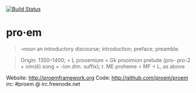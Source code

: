 [![Build Status](https://secure.travis-ci.org/proem/proem.png)](http://travis-ci.org/proem/proem)
# pro·em

> –noun
> an introductory discourse; introduction; preface; preamble.

> Origin:
> 1350–1400; < L prooemium < Gk prooímion prelude (pro- pro-2 + oím(ē) song + -ion dim. suffix);
> r. ME proheme < MF < L, as above

Website:            http://proemframework.org
Code:               http://github.com/proem/proem
irc:                #proem @ irc.freenode.net
